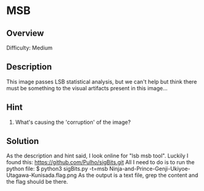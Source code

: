 # MSB #
 
## Overview ##
 
Difficulty: Medium
 
## Description ##
 
This image passes LSB statistical analysis, but we can't help but think there must be something to the visual artifacts present in this image...

## Hint ##

1. What's causing the 'corruption' of the image?
 
## Solution ##
 
As the description and hint said, I look online for "lsb msb tool". Luckily I found this: https://github.com/Pulho/sigBits.git
All I need to do is to run the python file:
    $ python3 sigBits.py -t=msb Ninja-and-Prince-Genji-Ukiyoe-Utagawa-Kunisada.flag.png
As the output is a text file, grep the content and the flag should be there.